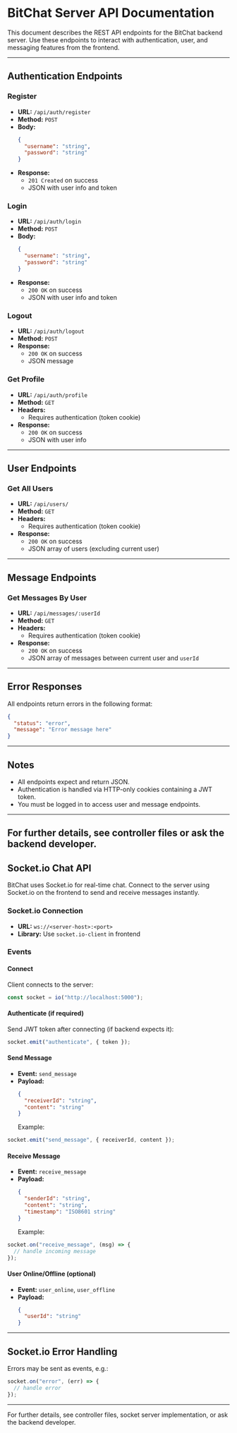 # BitChat Server API Documentation

This document describes the REST API endpoints for the BitChat backend server. Use these endpoints to interact with authentication, user, and messaging features from the frontend.

---

## Authentication Endpoints

### Register

- **URL:** `/api/auth/register`
- **Method:** `POST`
- **Body:**
  ```json
  {
    "username": "string",
    "password": "string"
  }
  ```
- **Response:**
  - `201 Created` on success
  - JSON with user info and token

### Login

- **URL:** `/api/auth/login`
- **Method:** `POST`
- **Body:**
  ```json
  {
    "username": "string",
    "password": "string"
  }
  ```
- **Response:**
  - `200 OK` on success
  - JSON with user info and token

### Logout

- **URL:** `/api/auth/logout`
- **Method:** `POST`
- **Response:**
  - `200 OK` on success
  - JSON message

### Get Profile

- **URL:** `/api/auth/profile`
- **Method:** `GET`
- **Headers:**
  - Requires authentication (token cookie)
- **Response:**
  - `200 OK` on success
  - JSON with user info

---

## User Endpoints

### Get All Users

- **URL:** `/api/users/`
- **Method:** `GET`
- **Headers:**
  - Requires authentication (token cookie)
- **Response:**
  - `200 OK` on success
  - JSON array of users (excluding current user)

---

## Message Endpoints

### Get Messages By User

- **URL:** `/api/messages/:userId`
- **Method:** `GET`
- **Headers:**
  - Requires authentication (token cookie)
- **Response:**
  - `200 OK` on success
  - JSON array of messages between current user and `userId`

---

## Error Responses

All endpoints return errors in the following format:

```json
{
  "status": "error",
  "message": "Error message here"
}
```

---

## Notes

- All endpoints expect and return JSON.
- Authentication is handled via HTTP-only cookies containing a JWT token.
- You must be logged in to access user and message endpoints.

---

## For further details, see controller files or ask the backend developer.

## Socket.io Chat API

BitChat uses Socket.io for real-time chat. Connect to the server using Socket.io on the frontend to send and receive messages instantly.

### Socket.io Connection

- **URL:** `ws://<server-host>:<port>`
- **Library:** Use `socket.io-client` in frontend

### Events

#### Connect

Client connects to the server:

```js
const socket = io("http://localhost:5000");
```

#### Authenticate (if required)

Send JWT token after connecting (if backend expects it):

```js
socket.emit("authenticate", { token });
```

#### Send Message

- **Event:** `send_message`
- **Payload:**
  ```json
  {
    "receiverId": "string",
    "content": "string"
  }
  ```
  Example:

```js
socket.emit("send_message", { receiverId, content });
```

#### Receive Message

- **Event:** `receive_message`
- **Payload:**
  ```json
  {
    "senderId": "string",
    "content": "string",
    "timestamp": "ISO8601 string"
  }
  ```
  Example:

```js
socket.on("receive_message", (msg) => {
  // handle incoming message
});
```

#### User Online/Offline (optional)

- **Event:** `user_online`, `user_offline`
- **Payload:**
  ```json
  {
    "userId": "string"
  }
  ```

---

## Socket.io Error Handling

Errors may be sent as events, e.g.:

```js
socket.on("error", (err) => {
  // handle error
});
```

---

For further details, see controller files, socket server implementation, or ask the backend developer.
